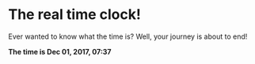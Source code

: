 # The real time clock!

Ever wanted to know what the time is? Well, your journey is about to end!

**The time is Dec 01, 2017, 07:37**